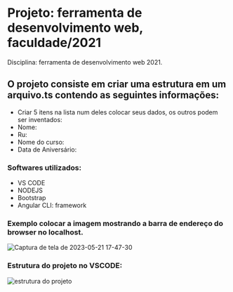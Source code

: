 # Projeto: ferramenta de desenvolvimento web, faculdade/2021
Disciplina: ferramenta de desenvolvimento web 2021.
 
## O projeto consiste em criar uma estrutura em um arquivo.ts contendo as seguintes informações:
- Criar 5 itens na lista num deles colocar seus dados, os outros podem ser inventados: 
- Nome:
- Ru:
- Nome do curso:
- Data de Aniversário:

### Softwares utilizados:
- VS CODE
- NODEJS
- Bootstrap
- Angular CLI: framework

### Exemplo colocar a imagem mostrando a barra de endereço do browser no localhost.
![Captura de tela de 2023-05-21 17-47-30](https://github.com/MiguelSilva07/trabalho-ferramenta-desenvolvimento-web/assets/132858476/32a848ac-ca39-4c4e-8c37-517d22982f5e)



### Estrutura do projeto no VSCODE:
![estrutura do projeto](https://github.com/MiguelSilva07/trabalho-ferramenta-desenvolvimento-web/assets/132858476/5615b229-443f-4fe1-9b25-fc805cfe6084)

